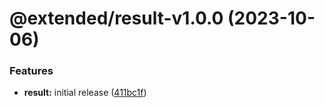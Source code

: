 # @extended/result-v1.0.0 (2023-10-06)


### Features

* **result:** initial release ([411bc1f](https://github.com/extended-library/extended/commit/411bc1f1a2da4f0e2251a3e7de4e3d72ed785613))
